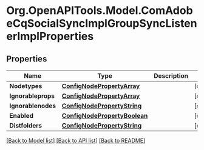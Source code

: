 # Org.OpenAPITools.Model.ComAdobeCqSocialSyncImplGroupSyncListenerImplProperties
## Properties

Name | Type | Description | Notes
------------ | ------------- | ------------- | -------------
**Nodetypes** | [**ConfigNodePropertyArray**](ConfigNodePropertyArray.md) |  | [optional] 
**Ignorableprops** | [**ConfigNodePropertyArray**](ConfigNodePropertyArray.md) |  | [optional] 
**Ignorablenodes** | [**ConfigNodePropertyString**](ConfigNodePropertyString.md) |  | [optional] 
**Enabled** | [**ConfigNodePropertyBoolean**](ConfigNodePropertyBoolean.md) |  | [optional] 
**Distfolders** | [**ConfigNodePropertyString**](ConfigNodePropertyString.md) |  | [optional] 

[[Back to Model list]](../README.md#documentation-for-models) [[Back to API list]](../README.md#documentation-for-api-endpoints) [[Back to README]](../README.md)

